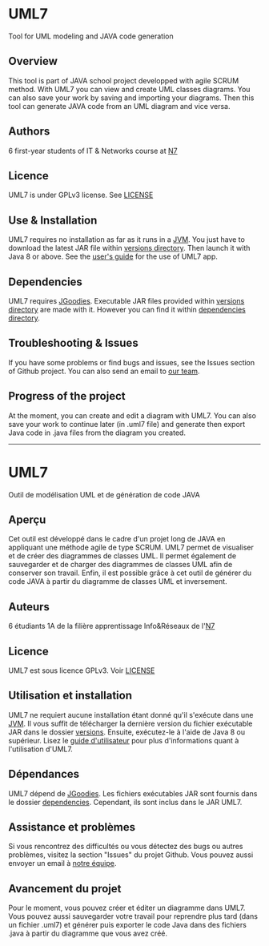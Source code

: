 # UML7
Tool for UML modeling and JAVA code generation

## Overview
This tool is part of JAVA school project developped with agile SCRUM method.
With UML7 you can view and create UML classes diagrams. You can also save your work by saving and importing your diagrams. Then this tool can generate JAVA code from an UML diagram and vice versa.

## Authors
6 first-year students of IT & Networks course at [N7](http://www.enseeiht.fr/en/index.html)

## Licence
UML7 is under GPLv3 license. See [LICENSE](LICENSE)

## Use & Installation
UML7 requires no installation as far as it runs in a [JVM](https://www.java.com/fr/download/). You just have to download the latest JAR file within [versions directory](versions/). Then launch it with Java 8 or above. See the [user's guide](user-guide.pdf) for the use of UML7 app.

## Dependencies
UML7 requires [JGoodies](http://www.jgoodies.com/). Executable JAR files provided within [versions directory](versions/) are made with it. However you can find it within [dependencies directory](dependencies/).

## Troubleshooting & Issues
If you have some problems or find bugs and issues, see the Issues section of Github project. You can also send an email to [our team](mailto:git@hello-community.fr).

## Progress of the project
At the moment, you can create and edit a diagram with UML7. You can also save your work to continue later (in .uml7 file) and generate then export Java code in .java files from the diagram you created.

---

# UML7
Outil de modélisation UML et de génération de code JAVA

## Aperçu
Cet outil est développé dans le cadre d'un projet long de JAVA en appliquant une méthode agile de type SCRUM.
UML7 permet de visualiser et de créer des diagrammes de classes UML. Il permet également de sauvegarder et de charger des diagrammes de classes UML afin de conserver son travail. Enfin, il est possible grâce à cet outil de générer du code JAVA à partir du diagramme de classes UML et inversement.

## Auteurs
6 étudiants 1A de la filière apprentissage Info&Réseaux de l'[N7](http://www.enseeiht.fr/fr/formation/formation-ingenieur-par-l-apprentissage/sn.html)

## Licence
UML7 est sous licence GPLv3. Voir [LICENSE](LICENSE)

## Utilisation et installation
UML7 ne requiert aucune installation étant donné qu'il s'exécute dans une [JVM](https://www.java.com/fr/download/). Il vous suffit de télécharger la dernière version du fichier exécutable JAR dans le dossier [versions](versions/). Ensuite, exécutez-le à l'aide de Java 8 ou supérieur. Lisez le [guide d'utilisateur](guide-utilisateur.pdf) pour plus d'informations quant à l'utilisation d'UML7.

## Dépendances
UML7 dépend de [JGoodies](http://www.jgoodies.com/). Les fichiers exécutables JAR sont fournis dans le dossier [dependencies](dependencies). Cependant, ils sont inclus dans le JAR UML7.

## Assistance et problèmes
Si vous rencontrez des difficultés ou vous détectez des bugs ou autres problèmes, visitez la section "Issues" du projet Github. Vous pouvez aussi envoyer un email à [notre équipe](mailto:git@hello-community.fr).

## Avancement du projet
Pour le moment, vous pouvez créer et éditer un diagramme dans UML7. Vous pouvez aussi sauvegarder votre travail pour reprendre plus tard (dans un fichier .uml7) et générer puis exporter le code Java dans des fichiers .java à partir du diagramme que vous avez créé.
